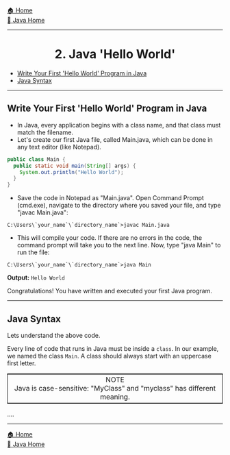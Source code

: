 [🏠 Home](../../../README.md) <br/>
[🍵 Java Home](../Java.md)
<hr/>

<h1 style="text-align: center">2. Java 'Hello World'</h1>

- [Write Your First 'Hello World' Program in Java](#write-your-first-hello-world-program-in-java)
- [Java Syntax](#java-syntax)

<hr/>

## Write Your First 'Hello World' Program in Java

- In Java, every application begins with a class name, and that class must match the filename.
- Let's create our first Java file, called Main.java, which can be done in any text editor (like Notepad).

```java
public class Main {
  public static void main(String[] args) {
    System.out.println("Hello World");
  }
}
```

- Save the code in Notepad as "Main.java". Open Command Prompt (cmd.exe), navigate to the directory where you saved your file, and type "javac Main.java":

```
C:\Users\`your_name`\`directory_name`>javac Main.java
```

- This will compile your code. If there are no errors in the code, the command prompt will take you to the next line. Now, type "java Main" to run the file:

```
C:\Users\`your_name`\`directory_name`>java Main
```

**Output:**
`Hello World`

Congratulations! You have written and executed your first Java program.

<hr/>

## Java Syntax

Lets understand the above code.

Every line of code that runs in Java must be inside a `class`. In our example, we named the class `Main`. A class should always start with an uppercase first letter.

<table style="text-align: center; border: 1px solid black; width: 100%">
	<tr>
		<td>
			NOTE <br/>
			Java is case-sensitive: "MyClass" and "myclass" has different meaning.
		</td>
	</tr>
</table>

....

<hr/>

[🏠 Home](../../../README.md) <br/>
[🍵 Java Home](../Java.md)